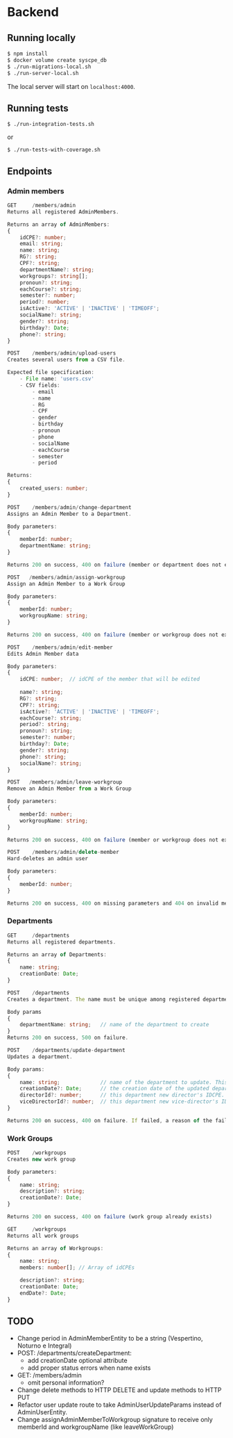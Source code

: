 # Backend
## Running locally
```bash
$ npm install
$ docker volume create syscpe_db
$ ./run-migrations-local.sh
$ ./run-server-local.sh
```
The local server will start on `localhost:4000`.

## Running tests
```
$ ./run-integration-tests.sh
```
or
```
$ ./run-tests-with-coverage.sh
```

## Endpoints
### Admin members
```ts
GET     /members/admin
Returns all registered AdminMembers.

Returns an array of AdminMembers:
{
    idCPE?: number;
    email: string;
    name: string;
    RG?: string;
    CPF?: string;
    departmentName?: string;
    workgroups?: string[];
    pronoun?: string;
    eachCourse?: string;
    semester?: number;
    period?: number;
    isActive?: 'ACTIVE' | 'INACTIVE' | 'TIMEOFF';
    socialName?: string;
    gender?: string;
    birthday?: Date;
    phone?: string;
}
```

```ts
POST    /members/admin/upload-users
Creates several users from a CSV file.

Expected file specification:
    - File name: 'users.csv'
    - CSV fields:
        - email
        - name
        - RG
        - CPF
        - gender
        - birthday
        - pronoun
        - phone
        - socialName
        - eachCourse
        - semester
        - period

Returns:
{
    created_users: number;
}
```

```ts
POST    /members/admin/change-department
Assigns an Admin Member to a Department.

Body parameters:
{
    memberId: number;
    departmentName: string;
}

Returns 200 on success, 400 on failure (member or department does not exist).
```

```ts
POST   /members/admin/assign-workgroup
Assign an Admin Member to a Work Group

Body parameters:
{
    memberId: number;
    workgroupName: string;
}

Returns 200 on success, 400 on failure (member or workgroup does not exist; or member is already part of the workgroup).
```

```ts
POST    /members/admin/edit-member
Edits Admin Member data

Body parameters:
{
    idCPE: number;  // idCPE of the member that will be edited
    
    name?: string;
    RG?: string;
    CPF?: string;
    isActive?: 'ACTIVE' | 'INACTIVE' | 'TIMEOFF';
    eachCourse?: string;
    period?: string;
    pronoun?: string;
    semester?: number;
    birthday?: Date;
    gender?: string;
    phone?: string;
    socialName?: string;
}
```

```ts
POST   /members/admin/leave-workgroup
Remove an Admin Member from a Work Group

Body parameters:
{
    memberId: number;
    workgroupName: string;
}

Returns 200 on success, 400 on failure (member or workgroup does not exist).
```

```ts
POST    /members/admin/delete-member
Hard-deletes an admin user

Body parameters:
{
    memberId: number;
}

Returns 200 on success, 400 on missing parameters and 404 on invalid member ID.
```

### Departments
```ts
GET     /departments
Returns all registered departments.

Returns an array of Departments:
{
    name: string;
    creationDate: Date;
}
```

```ts
POST    /departments
Creates a department. The name must be unique among registered departments.

Body params
{
    departmentName: string;   // name of the department to create
}
Returns 200 on success, 500 on failure.
```

```ts
POST    /departments/update-department
Updates a department. 

Body params:
{
    name: string;             // name of the department to update. This cannot be updated.
    creationDate?: Date;      // the creation date of the updated department.
    directorId?: number;      // this department new director's IDCPE. Is optional
    viceDirectorId?: number;  // this department new vice-director's IDCPE. Is optional
}

Returns 200 on success, 400 on failure. If failed, a reason of the failure is included in the response body.
```

### Work Groups
```ts
POST    /workgroups
Creates new work group

Body parameters:
{
    name: string;
    description?: string;
    creationDate?: Date;
}

Returns 200 on success, 400 on failure (work group already exists)
```

```ts
GET     /workgroups
Returns all work groups

Returns an array of Workgroups:
{
    name: string;
    members: number[]; // Array of idCPEs

    description?: string;
    creationDate: Date;
    endDate?: Date;
}
```

## TODO
- Change period in AdminMemberEntity to be a string (Vespertino, Noturno e Integral)
- POST: /departments/createDepartment:
    - add creationDate optional attribute
    - add proper status errors when name exists
- GET: /members/admin
    - omit personal information?
- Change delete methods to HTTP DELETE and update methods to HTTP PUT
- Refactor user update route to take AdminUserUpdateParams instead of AdminUserEntity.
- Change assignAdminMemberToWorkgroup signature to receive only memberId and workgroupName (like leaveWorkGroup)